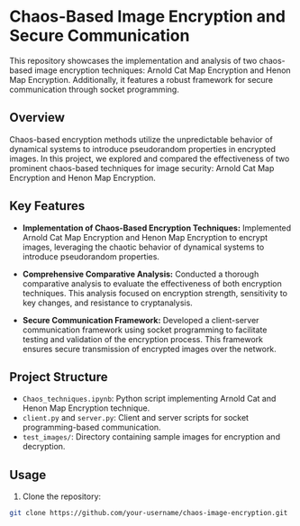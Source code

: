 # Chaos-Based Image Encryption and Secure Communication

This repository showcases the implementation and analysis of two chaos-based image encryption techniques: Arnold Cat Map Encryption and Henon Map Encryption. Additionally, it features a robust framework for secure communication through socket programming.

## Overview

Chaos-based encryption methods utilize the unpredictable behavior of dynamical systems to introduce pseudorandom properties in encrypted images. In this project, we explored and compared the effectiveness of two prominent chaos-based techniques for image security: Arnold Cat Map Encryption and Henon Map Encryption.

## Key Features

- **Implementation of Chaos-Based Encryption Techniques:** Implemented Arnold Cat Map Encryption and Henon Map Encryption to encrypt images, leveraging the chaotic behavior of dynamical systems to introduce pseudorandom properties.
  
- **Comprehensive Comparative Analysis:** Conducted a thorough comparative analysis to evaluate the effectiveness of both encryption techniques. This analysis focused on encryption strength, sensitivity to key changes, and resistance to cryptanalysis.
  
- **Secure Communication Framework:** Developed a client-server communication framework using socket programming to facilitate testing and validation of the encryption process. This framework ensures secure transmission of encrypted images over the network.

## Project Structure

- `Chaos_techniques.ipynb`: Python script implementing Arnold Cat and Henon Map Encryption technique.
- `client.py` and `server.py`: Client and server scripts for socket programming-based communication.
- `test_images/`: Directory containing sample images for encryption and decryption.

## Usage

1. Clone the repository:

```bash
git clone https://github.com/your-username/chaos-image-encryption.git
